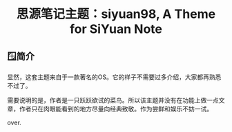 <h1 align="center">思源笔记主题：siyuan98, A Theme for SiYuan Note</h1>

## 🪟简介

显然，这套主题来自于一款著名的OS。它的样子不需要过多介绍，大家都再熟悉不过了。

需要说明的是，作者是一只跃跃欲试的菜鸟。所以该主题并没有在功能上做一点文章，作者只在肉眼能看到的地方尽量向经典致敬。作为尝鲜和娱乐不妨一试。

over.

